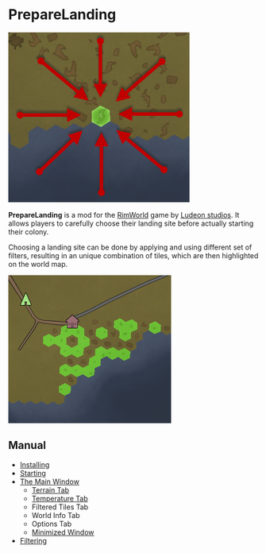 PrepareLanding
==============

![logo](assets/preview.png)

**PrepareLanding** is a mod for the [RimWorld](https://rimworldgame.com/) game by [Ludeon studios](https://ludeon.com/blog/). It allows players to carefully choose their landing site before actually starting their colony.

Choosing a landing site can be done by applying and using different set of filters, resulting in an unique combination of tiles, which are then highlighted on the world map.

![tiles blinking](assets/tiles_blink.gif)

Manual
------

* [Installing](installing.md)
* [Starting](starting.md)
* [The Main Window](starting.md#main-window)
    * [Terrain Tab](terrain_tab.md)
    * [Temperature Tab](temperature.md)
    * Filtered Tiles Tab
    * World Info Tab
    * Options Tab    
    * [Minimized Window](starting.md#minimized-window)
* [Filtering](filtering.md)

